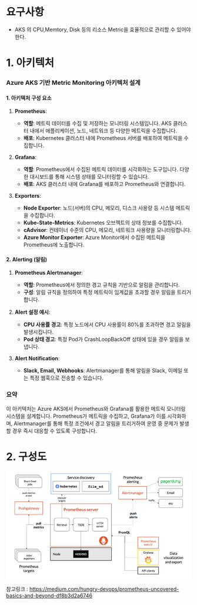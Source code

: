 # 요구사항

* AKS 의 CPU,Memtory, Disk 등의 리소스 Metric을 효율적으로 관리할 수 있어야 한다. 



# 1. 아키텍처

### Azure AKS 기반 Metric Monitoring 아키텍처 설계

#### 1. **아키텍처 구성 요소**

1. **Prometheus**:
   - **역할**: 메트릭 데이터를 수집 및 저장하는 모니터링 시스템입니다. AKS 클러스터 내에서 애플리케이션, 노드, 네트워크 등 다양한 메트릭을 수집합니다.
   - **배포**: Kubernetes 클러스터 내에 Prometheus 서버를 배포하여 메트릭을 수집합니다.

2. **Grafana**:
   - **역할**: Prometheus에서 수집된 메트릭 데이터를 시각화하는 도구입니다. 다양한 대시보드를 통해 시스템 상태를 모니터링할 수 있습니다.
   - **배포**: AKS 클러스터 내에 Grafana를 배포하고 Prometheus와 연결합니다.

3. **Exporters**:
   - **Node Exporter**: 노드(서버)의 CPU, 메모리, 디스크 사용량 등 시스템 메트릭을 수집합니다.
   - **Kube-State-Metrics**: Kubernetes 오브젝트의 상태 정보를 수집합니다.
   - **cAdvisor**: 컨테이너 수준의 CPU, 메모리, 네트워크 사용량을 모니터링합니다.
   - **Azure Monitor Exporter**: Azure Monitor에서 수집된 메트릭을 Prometheus에 노출합니다.

#### 2. **Alerting (알림)**

1. **Prometheus Alertmanager**:
   - **역할**: Prometheus에서 정의한 경고 규칙을 기반으로 알림을 관리합니다.
   - **구성**: 알림 규칙을 정의하여 특정 메트릭이 임계값을 초과할 경우 알림을 트리거합니다.

2. **Alert 설정 예시**:
   - **CPU 사용률 경고**: 특정 노드에서 CPU 사용률이 80%를 초과하면 경고 알림을 발생시킵니다.
   - **Pod 상태 경고**: 특정 Pod가 CrashLoopBackOff 상태에 있을 경우 알림을 보냅니다.

3. **Alert Notification**:
   - **Slack, Email, Webhooks**: Alertmanager를 통해 알림을 Slack, 이메일 또는 특정 웹훅으로 전송할 수 있습니다.

### 요약

이 아키텍처는 Azure AKS에서 Prometheus와 Grafana를 활용한 메트릭 모니터링 시스템을 설계합니다. Prometheus가 메트릭을 수집하고, Grafana가 이를 시각화하며, Alertmanager를 통해 특정 조건에서 경고 알림을 트리거하여 운영 중 문제가 발생할 경우 즉시 대응할 수 있도록 구성합니다.



# 2.  구성도

![Prometheus Uncovered: Basics and Beyond | by A K S | Hungry Devops | Aug,  2023 | Medium | Hungry Devops](./32.Monitoring.assets/1*00UP1xCK5glRxbeTdlwZOg.png)

참고링크 : https://medium.com/hungry-devops/prometheus-uncovered-basics-and-beyond-df8b3d2a6746

